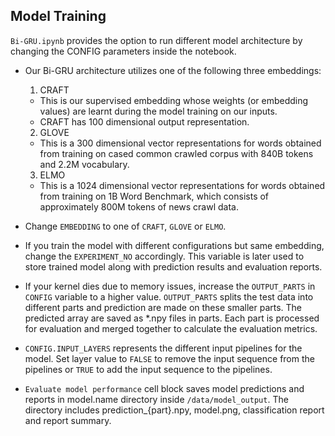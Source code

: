 ## Model Training

`Bi-GRU.ipynb` provides the option to run different model architecture by changing the CONFIG parameters inside the notebook.

+ Our Bi-GRU architecture utilizes one of the following three embeddings:
  1. CRAFT
    - This is our supervised embedding whose weights (or embedding values) are learnt during the model training on our inputs.
    - CRAFT has 100 dimensional output representation.
  2. GLOVE
    - This is a 300 dimensional vector representations for words obtained from training on cased common crawled corpus with 840B tokens and 2.2M vocabulary.
  3. ELMO
    - This is a 1024 dimensional vector representations for words obtained from training on 1B Word Benchmark, which consists of approximately 800M tokens of news crawl data.

+ Change `EMBEDDING` to one of `CRAFT`, `GLOVE` or `ELMO`.
+ If you train the model with different configurations but same embedding, change the `EXPERIMENT_NO` accordingly. This variable is later used to store trained model along with prediction results and evaluation reports.
+ If your kernel dies due to memory issues, increase the `OUTPUT_PARTS` in `CONFIG` variable to a higher value. `OUTPUT_PARTS` splits the test data into different parts and prediction are made on these smaller parts. The predicted array are saved as *.npy files in parts. Each part is processed for evaluation and merged together to calculate the evaluation metrics.
+ `CONFIG.INPUT_LAYERS` represents the different input pipelines for the model. Set layer value to `FALSE` to remove the input sequence from the pipelines or `TRUE` to add the input sequence to the pipelines.
+ `Evaluate model performance` cell block saves model predictions and reports in model.name directory inside `/data/model_output`. The directory includes prediction_{part}.npy, model.png, classification report and report summary.
